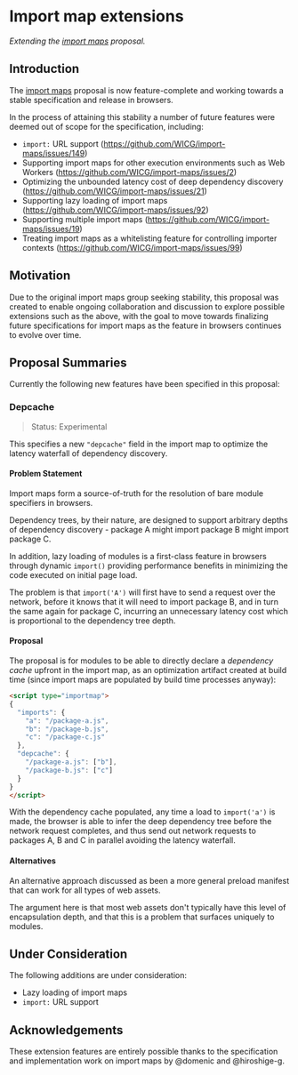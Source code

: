# Import map extensions

_Extending the [import maps](https://github.com/wicg/import-maps) proposal._

## Introduction

The [import maps](https://github.com/wicg/import-maps) proposal is now feature-complete and working towards a stable specification and release in browsers.

In the process of attaining this stability a number of future features were deemed out of scope for the specification, including:

* `import:` URL support (https://github.com/WICG/import-maps/issues/149)
* Supporting import maps for other execution environments such as Web Workers (https://github.com/WICG/import-maps/issues/2)
* Optimizing the unbounded latency cost of deep dependency discovery (https://github.com/WICG/import-maps/issues/21)
* Supporting lazy loading of import maps (https://github.com/WICG/import-maps/issues/92)
* Supporting multiple import maps (https://github.com/WICG/import-maps/issues/19)
* Treating import maps as a whitelisting feature for controlling importer contexts (https://github.com/WICG/import-maps/issues/99)

## Motivation

Due to the original import maps group seeking stability, this proposal was created to enable ongoing collaboration and discussion to
explore possible extensions such as the above, with the goal to move towards finalizing future specifications
for import maps as the feature in browsers continues to evolve over time.

## Proposal Summaries

Currently the following new features have been specified in this proposal:

### Depcache

> Status: Experimental

This specifies a new `"depcache"` field in the import map to optimize the latency waterfall of dependency discovery.

#### Problem Statement

Import maps form a source-of-truth for the resolution of bare module specifiers in browsers.

Dependency trees, by their nature, are designed to support arbitrary depths of dependency discovery - package A might import package B might import package C.

In addition, lazy loading of modules is a first-class feature in browsers through dynamic `import()` providing performance benefits in minimizing the code executed on initial page load.

The problem is that `import('A')` will first have to send a request over the network, before it knows that it will need to import package B, and in turn the same again for package C, incurring an unnecessary latency cost which is proportional to the dependency tree depth.

#### Proposal

The proposal is for modules to be able to directly declare a _dependency cache_ upfront in the import map, as an optimization artifact created at build time (since import maps are populated by build time processes anyway):

```html
<script type="importmap">
{
  "imports": {
    "a": "/package-a.js",
    "b": "/package-b.js",
    "c": "/package-c.js"
  },
  "depcache": {
    "/package-a.js": ["b"],
    "/package-b.js": ["c"]
  }
}
</script>
```

With the dependency cache populated, any time a load to `import('a')` is made, the browser is able to infer the deep dependency tree before the network request completes, and thus send out network requests to packages A, B and C in parallel avoiding the latency waterfall.

#### Alternatives

An alternative approach discussed as been a more general preload manifest that can work for all types of web assets.

The argument here is that most web assets don't typically have this level of encapsulation depth, and that this is a problem that surfaces uniquely to modules.

## Under Consideration

The following additions are under consideration:

* Lazy loading of import maps
* `import:` URL support

## Acknowledgements

These extension features are entirely possible thanks to the specification and implementation work on import maps by @domenic and @hiroshige-g.
